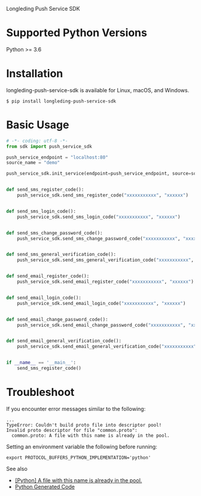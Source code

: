 Longleding Push Service SDK

# Supported Python Versions

Python >= 3.6

# Installation

longleding-push-service-sdk is available for Linux, macOS, and Windows.

```shell script
$ pip install longleding-push-service-sdk
```

# Basic Usage

```python
# -*- coding: utf-8 -*-
from sdk import push_service_sdk

push_service_endpoint = "localhost:80"
source_name = "demo"

push_service_sdk.init_service(endpoint=push_service_endpoint, source=source_name)


def send_sms_register_code():
    push_service_sdk.send_sms_register_code("xxxxxxxxxxx", "xxxxxx")


def send_sms_login_code():
    push_service_sdk.send_sms_login_code("xxxxxxxxxxx", "xxxxxx")


def send_sms_change_password_code():
    push_service_sdk.send_sms_change_password_code("xxxxxxxxxxx", "xxxxxx")


def send_sms_general_verification_code():
    push_service_sdk.send_sms_general_verification_code("xxxxxxxxxxx", "xxxxxx")


def send_email_register_code():
    push_service_sdk.send_email_register_code("xxxxxxxxxxx", "xxxxxx")


def send_email_login_code():
    push_service_sdk.send_email_login_code("xxxxxxxxxxx", "xxxxxx")


def send_email_change_password_code():
    push_service_sdk.send_email_change_password_code("xxxxxxxxxxx", "xxxxxx")


def send_email_general_verification_code():
    push_service_sdk.send_email_general_verification_code("xxxxxxxxxxx", "xxxxxx")


if __name__ == '__main__':
    send_sms_register_code()

```

# Troubleshoot

If you encounter error messages similar to the following:

```shell script
...
TypeError: Couldn't build proto file into descriptor pool!
Invalid proto descriptor for file "common.proto":
  common.proto: A file with this name is already in the pool.
```

Setting an environment variable the following before running:

```shell script
export PROTOCOL_BUFFERS_PYTHON_IMPLEMENTATION='python'
```

See also
- [[Python] A file with this name is already in the pool.](#https://github.com/protocolbuffers/protobuf/issues/3002)
- [Python Generated Code](#https://developers.google.com/protocol-buffers/docs/reference/python-generated)

